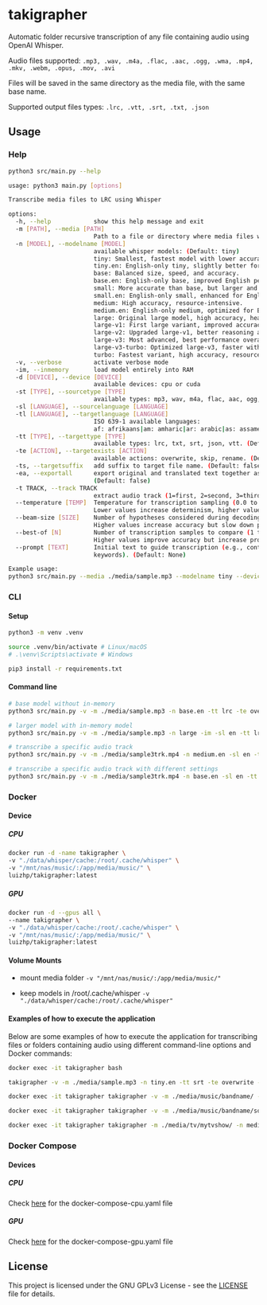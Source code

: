 # takigrapher
Automatic folder recursive transcription of any file containing audio using OpenAI Whisper.

Audio files supported:
`.mp3, .wav, .m4a, .flac, .aac, .ogg, .wma, .mp4, .mkv, .webm, .opus, .mov, .avi`

Files will be saved in the same directory as the media file, with the same base name.

Supported output files types:
`.lrc, .vtt, .srt, .txt, .json`

## Usage

### Help

```sh
python3 src/main.py --help
```

```sh
usage: python3 main.py [options]

Transcribe media files to LRC using Whisper

options:
  -h, --help            show this help message and exit
  -m [PATH], --media [PATH]
                        Path to a file or directory where media files will be searched recursively
  -n [MODEL], --modelname [MODEL]
                        available whisper models: (Default: tiny)
                        tiny: Smallest, fastest model with lower accuracy.
                        tiny.en: English-only tiny, slightly better for English tasks.
                        base: Balanced size, speed, and accuracy.
                        base.en: English-only base, improved English performance.
                        small: More accurate than base, but larger and slower.
                        small.en: English-only small, enhanced for English tasks.
                        medium: High accuracy, resource-intensive.
                        medium.en: English-only medium, optimized for English.
                        large: Original large model, high accuracy, heavy and slow.
                        large-v1: First large variant, improved accuracy and stability.
                        large-v2: Upgraded large-v1, better reasoning and alignment.
                        large-v3: Most advanced, best performance overall.
                        large-v3-turbo: Optimized large-v3, faster with similar accuracy.
                        turbo: Fastest variant, high accuracy, resource-efficient.
  -v, --verbose         activate verbose mode
  -im, --inmemory       load model entirely into RAM
  -d [DEVICE], --device [DEVICE]
                        available devices: cpu or cuda
  -st [TYPE], --sourcetype [TYPE]
                        available types: mp3, wav, m4a, flac, aac, ogg, wma, mp4, mkv, webm, opus, mov, avi. (Default: all)
  -sl [LANGUAGE], --sourcelanguage [LANGUAGE]
  -tl [LANGUAGE], --targetlanguage [LANGUAGE]
                        ISO 639-1 available languages:
                        af: afrikaans|am: amharic|ar: arabic|as: assamese|az: azerbaijani|ba: bashkir|be: belarusian|bg: bulgarian|bn: bengali|bo: tibetan|br: breton|bs: bosnian|ca: catalan|cs: czech|cy: welsh|da: danish|de: german|el: greek|en: english|es: spanish|et: estonian|eu: basque|fa: persian|fi: finnish|fo: faroese|fr: french|gl: galician|gu: gujarati|ha: hausa|haw: hawaiian|he: hebrew|hi: hindi|hr: croatian|ht: haitian creole|hu: hungarian|hy: armenian|id: indonesian|is: icelandic|it: italian|ja: japanese|jw: javanese|ka: georgian|kk: kazakh|km: khmer|kn: kannada|ko: korean|la: latin|lb: luxembourgish|ln: lingala|lo: lao|lt: lithuanian|lv: latvian|mg: malagasy|mi: maori|mk: macedonian|ml: malayalam|mn: mongolian|mr: marathi|ms: malay|mt: maltese|my: myanmar|ne: nepali|nl: dutch|nn: nynorsk|no: norwegian|oc: occitan|pa: punjabi|pl: polish|ps: pashto|pt: portuguese|ro: romanian|ru: russian|sa: sanskrit|sd: sindhi|si: sinhala|sk: slovak|sl: slovenian|sn: shona|so: somali|sq: albanian|sr: serbian|su: sundanese|sv: swedish|sw: swahili|ta: tamil|te: telugu|tg: tajik|th: thai|tk: turkmen|tl: tagalog|tr: turkish|tt: tatar|uk: ukrainian|ur: urdu|uz: uzbek|vi: vietnamese|yi: yiddish|yo: yoruba|yue: cantonese|zh: chinese. (Default: auto)
  -tt [TYPE], --targettype [TYPE]
                        available types: lrc, txt, srt, json, vtt. (Default: lrc)
  -te [ACTION], --targetexists [ACTION]
                        available actions: overwrite, skip, rename. (Default: skip)
  -ts, --targetsuffix   add suffix to target file name. (Default: false)
  -ea, --exportall      export original and translated text together as target files.
                        (Default: false)
  -t TRACK, --track TRACK
                        extract audio track (1=first, 2=second, 3=third, etc). (Default: 1)
  --temperature [TEMP]  Temperature for transcription sampling (0.0 to 1.0).
                        Lower values increase determinism, higher values increase variability. (Default: 0.0)
  --beam-size [SIZE]    Number of hypotheses considered during decoding (1 to 20).
                        Higher values increase accuracy but slow down processing. (Default: 5)
  --best-of [N]         Number of transcription samples to compare (1 to 10).
                        Higher values improve accuracy but increase processing time. (Default: 5)
  --prompt [TEXT]       Initial text to guide transcription (e.g., context or
                        keywords). (Default: None)

Example usage:
python3 src/main.py --media ./media/sample.mp3 --modelname tiny --device cuda --verbose --sourcetype mp3 --sourcelanguage en --targetlanguage en
```

### CLI

#### Setup
```sh
python3 -m venv .venv

source .venv/bin/activate # Linux/macOS
# .\venv\Scripts\activate # Windows

pip3 install -r requirements.txt
```

#### Command line
```sh
# base model without in-memory
python3 src/main.py -v -m ./media/sample.mp3 -n base.en -tt lrc -te overwrite

# larger model with in-memory model
python3 src/main.py -v -m ./media/sample.mp3 -n large -im -sl en -tt lrc -te overwrite -ts

# transcribe a specific audio track
python3 src/main.py -v -m ./media/sample3trk.mp4 -n medium.en -sl en -tt lrc -te overwrite -t 2

# transcribe a specific audio track with different settings
python3 src/main.py -v -m ./media/sample3trk.mp4 -n base.en -sl en -tt lrc -te overwrite -t 2 --temperature 0.2 --beam-size 7 --best-of 5 --prompt "transcribe the voice"
```

### Docker

#### Device

##### CPU
```sh
docker run -d -name takigrapher \
-v "./data/whisper/cache:/root/.cache/whisper" \
-v "/mnt/nas/music/:/app/media/music/" \
luizhp/takigrapher:latest
```

##### GPU
```sh
docker run -d --gpus all \
--name takigrapher \
-v "./data/whisper/cache:/root/.cache/whisper" \
-v "/mnt/nas/music/:/app/media/music/" \
luizhp/takigrapher:latest
```
#### Volume Mounts

- mount media folder
`-v "/mnt/nas/music/:/app/media/music/"`

- keep models in /root/.cache/whisper
`-v "./data/whisper/cache:/root/.cache/whisper"`

#### Examples of how to execute the application

Below are some examples of how to execute the application for transcribing files or folders containing audio using different command-line options and Docker commands:
```sh
docker exec -it takigrapher bash

takigrapher -v -m ./media/sample.mp3 -n tiny.en -tt srt -te overwrite -sl en -ts
```

```sh
docker exec -it takigrapher takigrapher -v -m ./media/music/bandname/ -n medium -tt lrc -te overwrite -ts
```

```sh
docker exec -it takigrapher takigrapher -v -m ./media/music/bandname/song.mp3 -n medium -tt lrc -te overwrite -ts
```

```sh
docker exec -it takigrapher takigrapher -m ./media/tv/mytvshow/ -n medium.en -sl en -tt srt -te rename
```

### Docker Compose

#### Devices

##### CPU
Check [here](docker-compose-cpu.yaml) for the docker-compose-cpu.yaml file

##### GPU
Check [here](docker-compose-gpu.yaml) for the docker-compose-gpu.yaml file

## License

This project is licensed under the GNU GPLv3 License - see the [LICENSE](./LICENSE) file for details.
